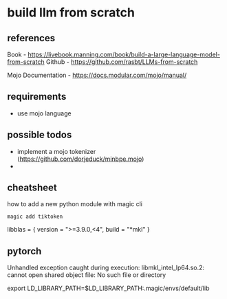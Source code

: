 # build llm from scratch

## references

Book -  https://livebook.manning.com/book/build-a-large-language-model-from-scratch
Github - https://github.com/rasbt/LLMs-from-scratch

Mojo Documentation - https://docs.modular.com/mojo/manual/

## requirements

- use mojo language

## possible todos

- implement a mojo tokenizer (https://github.com/dorjeduck/minbpe.mojo)
-

## cheatsheet

how to add a new python module with magic cli

```
magic add tiktoken
```

libblas = { version = ">=3.9.0,<4", build = "*mkl" }

## pytorch

Unhandled exception caught during execution: libmkl_intel_lp64.so.2: cannot open shared object file: No such file or directory

export LD_LIBRARY_PATH=$LD_LIBRARY_PATH:.magic/envs/default/lib
